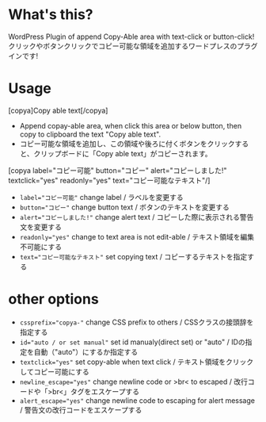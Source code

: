 # What's this?
WordPress Plugin of append Copy-Able area with text-click or button-click!
クリックやボタンクリックでコピー可能な領域を追加するワードプレスのプラグインです!

# Usage
[copya]Copy able text[/copya]
* Append copay-able area, when click this area or below button, then copy to clipboard the text "Copy able text".
* コピー可能な領域を追加し、この領域や後ろに付くボタンをクリックすると、クリップボードに「Copy able text」がコピーされます。

[copya label="コピー可能" button="コピー" alert="コピーしました!" textclick="yes" readonly="yes" text="コピー可能なテキスト"/]
* ```label="コピー可能"``` change label / ラベルを変更する
* ```button="コピー"```  change button text / ボタンのテキストを変更する
* ```alert="コピーしました!"``` change alert text / コピーした際に表示される警告文を変更する
* ```readonly="yes"``` change to text area is not edit-able / テキスト領域を編集不可能にする
* ```text="コピー可能なテキスト"``` set copying text / コピーするテキストを指定する

# other options

* ```cssprefix="copya-"``` change CSS prefix to others / CSSクラスの接頭辞を指定する
* ```id="auto / or set manual"``` set id manualy(direct set) or "auto" / IDの指定を自動（"auto"）にするか指定する
* ```textclick="yes"``` set copy-able when text click / テキスト領域をクリックしてコピー可能にする
* ```newline_escape="yes"``` change newline code or &gt;br&lt; to escaped / 改行コードや「&gt;br&lt;」タグをエスケープする
* ```alert_escape="yes"``` change newline code to escaping for alert message / 警告文の改行コードをエスケープする
